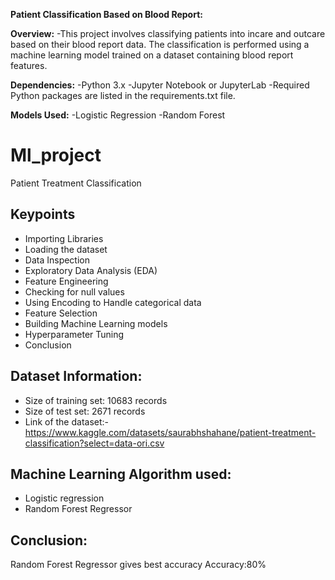 **Patient Classification Based on Blood Report:**

**Overview:**
-This project involves classifying patients into incare and outcare based on their blood report data. The classification is performed using a machine learning model trained on a dataset containing blood report features.

**Dependencies:**
-Python 3.x
-Jupyter Notebook or JupyterLab
-Required Python packages are listed in the requirements.txt file.

**Models Used:**
-Logistic Regression
-Random Forest

# Ml_project
 Patient Treatment Classification

## Keypoints
- Importing Libraries
- Loading the dataset
- Data Inspection
- Exploratory Data Analysis (EDA)
- Feature Engineering
- Checking for null values
- Using Encoding to Handle categorical data
- Feature Selection
- Building Machine Learning models
- Hyperparameter Tuning
- Conclusion

## Dataset Information:
- Size of training set: 10683 records
- Size of test set: 2671 records
- Link of the dataset:- https://www.kaggle.com/datasets/saurabhshahane/patient-treatment-classification?select=data-ori.csv

## Machine Learning Algorithm used:
- Logistic regression
- Random Forest Regressor

## Conclusion:
Random Forest Regressor gives best accuracy
Accuracy:80%
